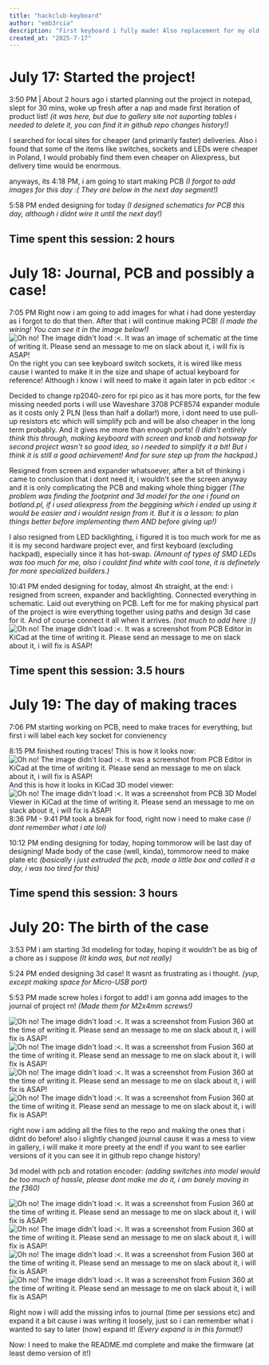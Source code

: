 ```yaml
---
title: "hackclub-keyboard"
author: "emb3rcia"
description: "First keyboard i fully made! Also replacement for my old keyboard bought for ~7.5$ with dying spacebar"
created_at: "2025-7-17"
---
```


# July 17: Started the project!
3:50 PM | About 2 hours ago i started planning out the project in notepad, slept for 30 mins, woke up fresh after a nap and made first iteration of product list! *(it was here, but due to gallery site not suporting tables i needed to delete it, you can find it in github repo changes history!)*

I searched for local sites for cheaper (and primarily faster) deliveries. Also i found that some of the items like switches, sockets and LEDs were cheaper in Poland, I would probably find them even cheaper on Aliexpress, but delivery time would be enormous.

anyways, its 4:18 PM, i am going to start making PCB *(I forgot to add images for this day :( They are below in the next day segment!)*

5:58 PM ended designing for today *(I designed schematics for PCB this day, although i didnt wire it until the next day!)*

## Time spent this session: 2 hours

# July 18: Journal, PCB and possibly a case!
7:05 PM Right now i am going to add images for what i had done yesterday as i forgot to do that then. After that i will continue making PCB! *(I made the wiring! You can see it in the image below!)*
![Oh no! The image didn't load :<. It was an image of schematic at the time of writing it. Please send an message to me on slack about it, i will fix is ASAP!](assets/schematic-july18.png)
On the right you can see keyboard switch sockets, it is wired like mess cause i wanted to make it in the size and shape of actual keyboard for reference! Although i know i will need to make it again later in pcb editor :<

Decided to change rp2040-zero for rpi pico as it has more ports, for the few missing needed ports i will use Waveshare 3708 PCF8574 expander module as it costs only 2 PLN (less than half a dollar!) more, i dont need to use pull-up resistors etc which will simplify pcb and will be also cheaper in the long term probably. And it gives me more than enough ports! *(I didn't entirely think this through, making keyboard with screen and knob and hotswap for second project wasn't so good idea, so i needed to simplify it a bit! But i think it is still a good achievement! And for sure step up from the hackpad.)*

Resigned from screen and expander whatsoever, after a bit of thinking i came to conclusion that i dont need it, i wouldn't see the screen anyway and it is only complicating the PCB and making whole thing bigger *(The problem was finding the footprint and 3d model for the one i found on botland.pl, if i used aliexpress from the beggining which i ended up using it would be easier and i wouldnt resign from it. But it is a lesson: to plan things better before implementing them AND before giving up!)*

I also resigned from LED backlighting, i figured it is too much work for me as it is my second hardware project ever, and first keyboard (excluding hackpad), especially since it has hot-swap. *(Amount of types of SMD LEDs was too much for me, also i couldnt find white with cool tone, it is definetely for more specialized builders.)*

10:41 PM ended designing for today, almost 4h straight, at the end: i resigned from screen, expander and backlighting. Connected everything in schematic. Laid out everything on PCB. Left for me for making physical part of the project is wire everything together using paths and design 3d case for it. And of course connect it all when it arrives. *(not much to add here :))*
![Oh no! The image didn't load :<. It was a screenshot from PCB Editor in KiCad at the time of writing it. Please send an message to me on slack about it, i will fix is ASAP!](assets/pcb-july18.png)

## Time spent this session: 3.5 hours

# July 19: The day of making traces
7:06 PM starting working on PCB, need to make traces for everything, but first i will label each key socket for convienency

8:15 PM finished routing traces! This is how it looks now:
![Oh no! The image didn't load :<. It was a screenshot from PCB Editor in KiCad at the time of writing it. Please send an message to me on slack about it, i will fix is ASAP!](assets/pcb-july19.png)
And this is how it looks in KiCad 3D model viewer:
![Oh no! The image didn't load :<. It was a screenshot from PCB 3D Model Viewer in KiCad at the time of writing it. Please send an message to me on slack about it, i will fix is ASAP!](assets/pcb-3d-july19.png)
8:36 PM - 9:41 PM took a break for food, right now i need to make case *(i dont remember what i ate lol)*

10:12 PM ending designing for today, hoping tommorow will be last day of designing! Made body of the case (well, kinda), tommorow need to make plate etc *(basically i just extruded the pcb, made a little box and called it a day, i was too tired for this)*

## Time spend this session: 3 hours

# July 20: The birth of the case
3:53 PM i am starting 3d modeling for today, hoping it wouldn't be as big of a chore as i suppose *(It kinda was, but not really)*

5:24 PM ended designing 3d case! It wasnt as frustrating as i thought. *(yup, except making space for Micro-USB port)*

5:53 PM made screw holes i forgot to add! i am gonna add images to the journal of project rn! *(Made them for M2x4mm screws!)*

![Oh no! The image didn't load :<. It was a screenshot from Fusion 360 at the time of writing it. Please send an message to me on slack about it, i will fix is ASAP!](assets/3d-july20-1.png)
![Oh no! The image didn't load :<. It was a screenshot from Fusion 360 at the time of writing it. Please send an message to me on slack about it, i will fix is ASAP!](assets/3d-july20-2.png)
![Oh no! The image didn't load :<. It was a screenshot from Fusion 360 at the time of writing it. Please send an message to me on slack about it, i will fix is ASAP!](assets/3d-july20-3.png)
![Oh no! The image didn't load :<. It was a screenshot from Fusion 360 at the time of writing it. Please send an message to me on slack about it, i will fix is ASAP!](assets/3d-july20-4.png)

right now i am adding all the files to the repo and making the ones that i didnt do before! also i slightly changed journal cause it was a mess to view in gallery, i will make it more preety at the end! if you want to see earlier versions of it you can see it in github repo change history!

3d model with pcb and rotation encoder: *(adding switches into model would be too much of hassle, please dont make me do it, i am barely moving in the f360)*

![Oh no! The image didn't load :<. It was a screenshot from Fusion 360 at the time of writing it. Please send an message to me on slack about it, i will fix is ASAP!](assets/3d-full-july20-1.png)
![Oh no! The image didn't load :<. It was a screenshot from Fusion 360 at the time of writing it. Please send an message to me on slack about it, i will fix is ASAP!](assets/3d-full-july20-2.png)
![Oh no! The image didn't load :<. It was a screenshot from Fusion 360 at the time of writing it. Please send an message to me on slack about it, i will fix is ASAP!](assets/3d-full-july20-3.png)
![Oh no! The image didn't load :<. It was a screenshot from Fusion 360 at the time of writing it. Please send an message to me on slack about it, i will fix is ASAP!](assets/3d-full-july20-4.png)

Right now i will add the missing infos to journal (time per sessions etc) and expand it a bit cause i was writing it loosely, just so i can remember what i wanted to say to later (now) expand it! *(Every expand is in this format!)*

Now: I need to make the README.md complete and make the firmware (at least demo version of it!)